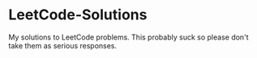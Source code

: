 # LeetCode-Solutions
My solutions to LeetCode problems.
This probably suck so please don't take them as serious responses.

